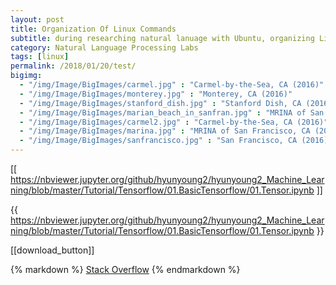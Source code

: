 ```yaml
---
layout: post
title: Organization Of Linux Commands
subtitle: during researching natural lanuage with Ubuntu, organizing Linux command.
category: Natural Language Processing Labs
tags: [linux]
permalink: /2018/01/20/test/
bigimg: 
  - "/img/Image/BigImages/carmel.jpg" : "Carmel-by-the-Sea, CA (2016)"
  - "/img/Image/BigImages/monterey.jpg" : "Monterey, CA (2016)"
  - "/img/Image/BigImages/stanford_dish.jpg" : "Stanford Dish, CA (2016)"
  - "/img/Image/BigImages/marian_beach_in_sanfran.jpg" : "MRINA of San Francisco, CA (2016)"
  - "/img/Image/BigImages/carmel2.jpg" : "Carmel-by-the-Sea, CA (2016)"
  - "/img/Image/BigImages/marina.jpg" : "MRINA of San Francisco, CA (2016)"
  - "/img/Image/BigImages/sanfrancisco.jpg" : "San Francisco, CA (2016)"
---
```




[[ https://nbviewer.jupyter.org/github/hyunyoung2/hyunyoung2_Machine_Learning/blob/master/Tutorial/Tensorflow/01.BasicTensorflow/01.Tensor.ipynb ]]


{{ https://nbviewer.jupyter.org/github/hyunyoung2/hyunyoung2_Machine_Learning/blob/master/Tutorial/Tensorflow/01.BasicTensorflow/01.Tensor.ipynb }}


[[download_button]]

{% markdown %}
[Stack Overflow](http://www.stackoverflow.com)
{% endmarkdown %}
